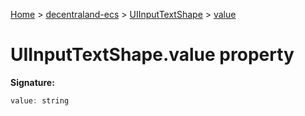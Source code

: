 [Home](./index) &gt; [decentraland-ecs](./decentraland-ecs.md) &gt; [UIInputTextShape](./decentraland-ecs.uiinputtextshape.md) &gt; [value](./decentraland-ecs.uiinputtextshape.value.md)

# UIInputTextShape.value property


**Signature:**
```javascript
value: string
```
